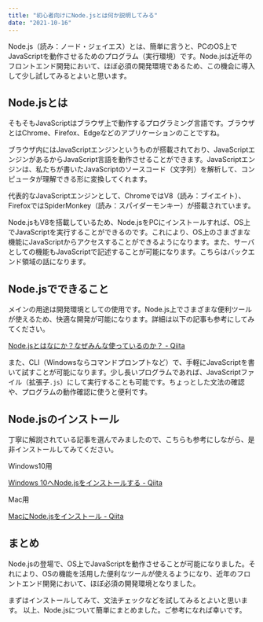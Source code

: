 ```yaml
---
title: "初心者向けにNode.jsとは何か説明してみる"
date: "2021-10-16"
---
```


Node.js（読み：ノード・ジェイエス）とは、簡単に言うと、PCのOS上でJavaScriptを動作させるためのプログラム（実行環境）です。Node.jsは近年のフロントエンド開発において、ほぼ必須の開発環境であるため、この機会に導入して少し試してみるとよいと思います。

## Node.jsとは

そもそもJavaScriptはブラウザ上で動作するプログラミング言語です。ブラウザとはChrome、Firefox、Edgeなどのアプリケーションのことですね。

ブラウザ内にはJavaScriptエンジンというものが搭載されており、JavaScriptエンジンがあるからJavaScript言語を動作させることができます。JavaScriptエンジンは、私たちが書いたJavaScriptのソースコード（文字列）を解析して、コンピュータが理解できる形に変換してくれます。

代表的なJavaScriptエンジンとして、ChromeではV8（読み：ブイエイト）、FirefoxではSpiderMonkey（読み：スパイダーモンキー）が搭載されています。

Node.jsもV8を搭載しているため、Node.jsをPCにインストールすれば、OS上でJavaScriptを実行することができるのです。これにより、OS上のさまざまな機能にJavaScriptからアクセスすることができるようになります。また、サーバとしての機能もJavaScriptで記述することが可能になります。こちらはバックエンド領域の話になります。

## Node.jsでできること

メインの用途は開発環境としての使用です。Node.js上でさまざまな便利ツールが使えるため、快適な開発が可能になります。詳細は以下の記事も参考にしてみてください。

[Node.jsとはなにか？なぜみんな使っているのか？ - Qiita](https://qiita.com/non_cal/items/a8fee0b7ad96e67713eb)

また、CLI（Windowsならコマンドプロンプトなど）で、手軽にJavaScriptを書いて試すことが可能になります。少し長いプログラムであれば、JavaScriptファイル（拡張子`.js`）にして実行することも可能です。ちょっとした文法の確認や、プログラムの動作確認に使うと便利です。

## Node.jsのインストール

丁寧に解説されている記事を選んでみましたので、こちらも参考にしながら、是非インストールしてみてください。

Windows10用

[Windows 10へNode.jsをインストールする - Qiita](https://qiita.com/echolimitless/items/83f8658cf855de04b9ce)

Mac用

[MacにNode.jsをインストール - Qiita](https://qiita.com/kyosuke5_20/items/c5f68fc9d89b84c0df09)

## まとめ

Node.jsの登場で、OS上でJavaScriptを動作させることが可能になりました。それにより、OSの機能を活用した便利なツールが使えるようになり、近年のフロントエンド開発において、ほぼ必須の開発環境となりました。

まずはインストールしてみて、文法チェックなどを試してみるとよいと思います。
以上、Node.jsについて簡単にまとめました。ご参考になれば幸いです。
